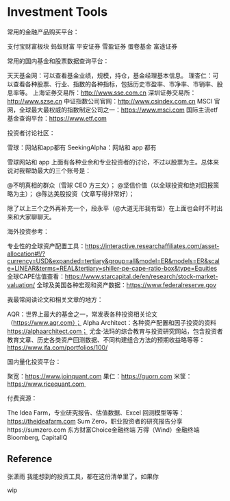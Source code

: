 # Investment Tools

常用的金融产品购买平台：

支付宝财富板块 
蚂蚁财富 
平安证券 
雪盈证券 
蛋卷基金 
富途证券

常用的国内基金和股票数据查询平台： 

天天基金网：可以查看基金业绩，规模，持仓，基金经理基本信息。
理杏仁：可以查看各种股票、行业、指数的各种指标，包括历史市盈率、市净率、市销率、股息率等。
上海证券交易所：http://www.sse.com.cn 
深圳证券交易所：http://www.szse.cn 
中证指数公司官网：http://www.csindex.com.cn 
MSCI 官网，全球最大最权威的指数制定公司之一：https://www.msci.com 
国际主流etf基金查询平台：https://www.etf.com

投资者讨论社区：

雪球：网站和app都有 
SeekingAlpha：网站和 app 都有 

雪球网站和 app 上面有各种业余和专业投资者的讨论，不过以股票为主。总体来说对我帮助最大的三个账号是：

@不明真相的群众（雪球 CEO 方三文）；
@坚信价值（以全球投资和绝对回报策略为主）；
@陈达美股投资（文章写得非常好）；

除了以上三个之外再补充一个，段永平（@大道无形我有型）在上面也会时不时出来和大家聊聊天。 

 海外投资参考：

专业性的全球资产配置工具：https://interactive.researchaffiliates.com/asset-allocation#!/?currency=USD&expanded=tertiary&group=all&model=ER&models=ER&scale=LINEAR&terms=REAL&tertiary=shiller-pe-cape-ratio-box&type=Equities
全球CAPE估值查看：https://www.starcapital.de/en/research/stock-market-valuation/ 
全球及美国各种宏观和资产数据：https://www.federalreserve.gov

我最常阅读论文和相关文章的地方：

AQR：世界上最大的基金之一，常发表各种投资相关论文（https://www.aqr.com）；
Alpha Architect：各种资产配置和因子投资的资料 https://alphaarchitect.com；
尤金·法玛的综合教育与投资研究网站，包含投资者教育文章、历史各类资产回测数据、不同构建组合方法的预期收益略等等：https://www.ifa.com/portfolios/100/

国内量化投资平台： 

聚宽：https://www.joinquant.com 
果仁：https://guorn.com 
米筐：https://www.ricequant.com 

付费资源：

The Idea Farm，专业研究报告、估值数据、Excel 回测模型等等：https://theideafarm.com
Sum Zero，职业投资者的研究报告分享https://sumzero.com
东方财富Choice金融终端 
万得（Wind）金融终端 
Bloomberg, CapitalIQ 

## Reference

张潇雨
我能想到的投资工具，都在这份清单里了。如果你






wip
